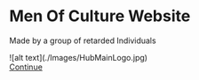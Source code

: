 # Men Of Culture Website
Made by a group of retarded Individuals
<div>![alt text](./Images/HubMainLogo.jpg)</div>
<div><a href="#" class="button pill" onclick="location.href='NewMainHub.html'">Continue</a>
</div>
